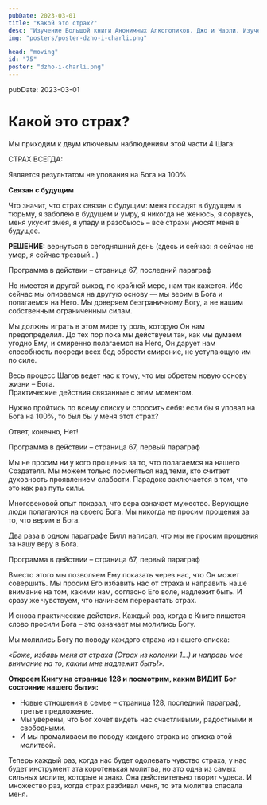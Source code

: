 ```yaml
---
pubDate: 2023-03-01
title: "Какой это страх?"
desc: "Изучение Большой книги Анонимных Алкоголиков. Джо и Чарли. Изучение БК. (074)"
img: "posters/poster-dzho-i-charli.png"

head: "moving"
id: "75"
poster: "dzho-i-charli.png"
---
```


pubDate: 2023-03-01

# Какой это страх?

Мы приходим к двум ключевым наблюдениям этой части 4 Шага:

СТРАХ ВСЕГДА:

Является результатом не упования на Бога на 100%

**Связан с будущим**

Что значит, что страх связан с будущим: меня посадят в будущем в тюрьму, я заболею в будущем и умру, я никогда не женюсь, я сорвусь, меня укусит змея, я упаду и разобьюсь – все страхи уносят меня в будущее.

**РЕШЕНИЕ:** вернуться в сегодняшний день (здесь и сейчас: я сейчас не умер, я сейчас трезвый…)

Программа в действии – страница 67, последний параграф

Но имеется и другой выход, по крайней мере, нам так кажется. Ибо сейчас мы опираемся на другую основу — мы верим в Бога и полагаемся на Него. Мы доверяем безграничному Богу, а не нашим собственным ограниченным силам.

Мы должны играть в этом мире ту роль, которую Он нам предопределил. До тех пор пока мы действуем так, как мы думаем угодно Ему, и смиренно полагаемся на Него, Он дарует нам способность посреди всех бед обрести смирение, не уступающую им по силе.

Весь процесс Шагов ведет нас к тому, что мы обретем новую основу жизни – Бога. <br>
Практические действия связанные с этим моментом.

Нужно пройтись по всему списку и спросить себя: если бы я уповал на Бога на 100%, то был бы у меня этот страх?

Ответ, конечно, Нет!

Программа в действии – страница 67, первый параграф

Мы не просим ни у кого прощения за то, что полагаемся на нашего Создателя. Мы можем только посмеяться над теми, кто считает духовность проявлением слабости. Парадокс заключается в том, что это как раз путь силы.

Многовековой опыт показал, что вера означает мужество. Верующие люди полагаются на своего Бога. Мы никогда не просим прощения за то, что верим в Бога.

Два раза в одном параграфе Билл написал, что мы не просим прощения за нашу веру в Бога.

Программа в действии – страница 67, первый параграф

Вместо этого мы позволяем Ему показать через нас, что Он может совершить. Мы просим Его избавить нас от страха и направить наше внимание на том, какими нам, согласно Его воле, надлежит быть. И сразу же чувствуем, что начинаем перерастать страх.

И снова практические действия. Каждый раз, когда в Книге пишется слово просили Бога – это означает мы молились Богу.

Мы молились Богу по поводу каждого страха из нашего списка:

_«Боже, избавь меня от страха (Страх из колонки 1…) и направь мое внимание на то, каким мне надлежит быть!»._

**Откроем Книгу на странице 128 и посмотрим, каким ВИДИТ Бог состояние нашего бытия:**

- Новые отношения в семье – страница 128, последний параграф, третье предложение.
- Мы уверены, что Бог хочет видеть нас счастливыми, радостными и свободными.
- И мы промаливаем по поводу каждого страха из списка этой молитвой.

Теперь каждый раз, когда нас будет одолевать чувство страха, у нас будет инструмент эта коротенькая молитва, но это одна из самых сильных молитв, которые я знаю. Она действительно творит чудеса. И множество раз, когда страх разбивал меня, то эта молитва спасала меня.
